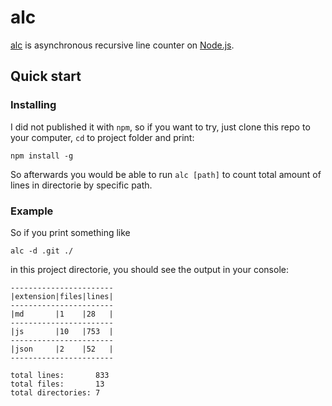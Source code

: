 # alc

[alc](https://github.com/Dischain/alc) is asynchronous recursive line counter on [Node.js](https://nodejs.org).

## Quick start

### Installing

I did not published it with `npm`, so if you want to try, just clone this repo to your computer, ```cd``` to project folder and print:

```
npm install -g
```
So afterwards you would be able to run ```alc [path]``` to count total amount of lines in directorie by specific path.

### Example

So if you print something like 

```
alc -d .git ./
```

in this project directorie, you should see the output in your console:

```
-----------------------
|extension|files|lines|
-----------------------
|md       |1    |28   |
-----------------------
|js       |10   |753  |
-----------------------
|json     |2    |52   |
-----------------------

total lines:       833
total files:       13
total directories: 7

```